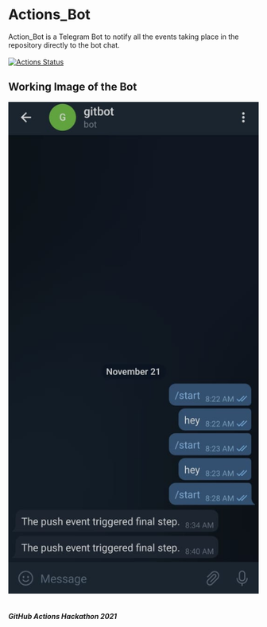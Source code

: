 # Actions_Bot

Action_Bot is a Telegram Bot to notify all the events taking place in the repository directly to the bot chat.
<br> <br>
[![Actions Status](https://github.com/Raswanth8/Actions_Bot/workflows/Build%20and%20Test/badge.svg)](https://github.com/Raswanth8/Actions_Bot}/actions)

## Working Image of the Bot
![alt text](./images/Telbot.jpg)
<br>
<br>
<br>
***GitHub Actions Hackathon 2021***
